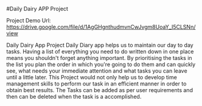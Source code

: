 #Daily Dairy APP Project

Project Demo
Url: https://drive.google.com/file/d/1AgGHgnthudmvnCwJvgm8UoaY_I5CLSNn/view


Daily Dairy  App  Project Daily Diary  app helps us to maintain our day to day tasks. 
Having a list of everything you need to do written down in one place means you shouldn't forget anything important.
By prioritising the tasks in the list you plan the order in which you're going to do them and can quickly see,
what needs your immediate attention and what tasks you can leave until a little later. 
This Project would not only help us to develop time management skills to perform our task in an efficient manner in order to obtain best results.
The Tasks can be added as per user requirements and then can be deleted when the task is a accomplished.

